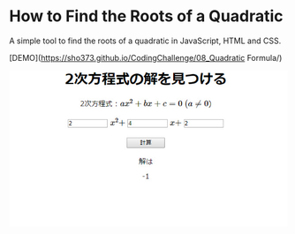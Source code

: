 # How to Find the Roots of a Quadratic

A simple tool to find the roots of a quadratic in JavaScript, HTML and CSS.

 [DEMO](https://sho373.github.io/CodingChallenge/08_Quadratic Formula/)


![](example.png)

